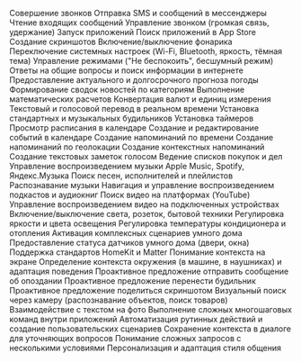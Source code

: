 Совершение звонков
Отправка SMS и сообщений в мессенджеры
Чтение входящих сообщений
Управление звонком (громкая связь, удержание)
Запуск приложений
Поиск приложений в App Store
Создание скриншотов
Включение/выключение фонарика
Переключение системных настроек (Wi-Fi, Bluetooth, яркость, тёмная тема)
Управление режимами ("Не беспокоить", бесшумный режим)
Ответы на общие вопросы и поиск информации в интернете
Предоставление актуального и долгосрочного прогноза погоды
Формирование сводок новостей по категориям
Выполнение математических расчетов
Конвертация валют и единиц измерения
Текстовый и голосовой перевод в реальном времени
Установка стандартных и музыкальных будильников
Установка таймеров
Просмотр расписания в календаре
Создание и редактирование событий в календаре
Создание напоминаний по времени
Создание напоминаний по геолокации
Создание контекстных напоминаний
Создание текстовых заметок голосом
Ведение списков покупок и дел
Управление воспроизведением музыки Apple Music, Spotify, Яндекс.Музыка
Поиск песен, исполнителей и плейлистов
Распознавание музыки
Навигация и управление воспроизведением подкастов и аудиокниг
Поиск видео на платформах (YouTube)
Управление воспроизведением видео на подключенных устройствах
Включение/выключение света, розеток, бытовой техники
Регулировка яркости и цвета освещения
Регулировка температуры кондиционера и отопления
Активация комплексных сценариев умного дома
Предоставление статуса датчиков умного дома (двери, окна)
Поддержка стандартов HomeKit и Matter
Понимание контекста на экране
Определение контекста окружения (в машине, в наушниках) и адаптация поведения
Проактивное предложение отправить сообщение об опоздании
Проактивное предложение перенести будильник
Проактивное предложение поделиться скриншотом
Визуальный поиск через камеру (распознавание объектов, поиск товаров)
Взаимодействие с текстом на фото
Выполнение сложных многошаговых команд внутри приложений
Автоматизация рутинных действий и создание пользовательских сценариев
Сохранение контекста в диалоге для уточняющих вопросов
Понимание сложных запросов с несколькими условиями
Персонализация и адаптация стиля общения
